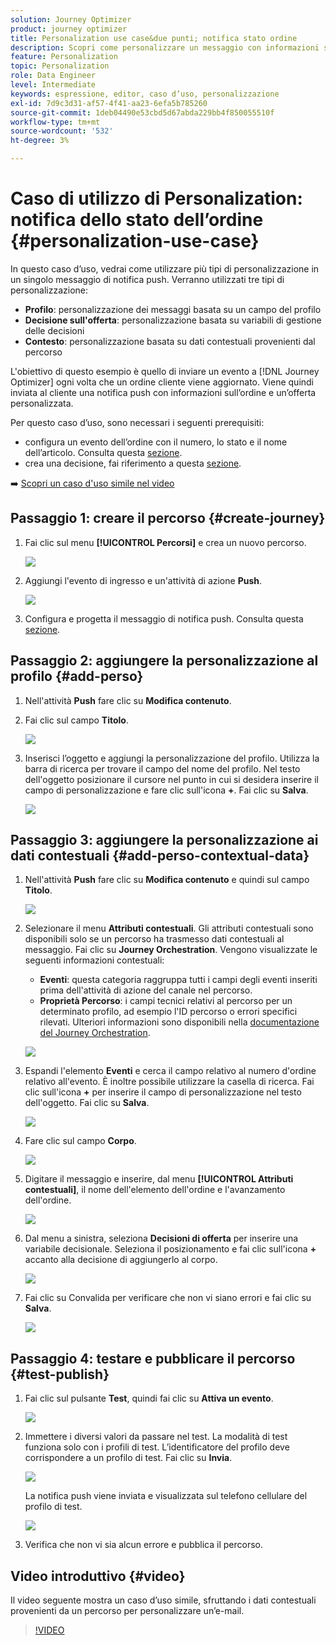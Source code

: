 ```yaml
---
solution: Journey Optimizer
product: journey optimizer
title: Personalization use case&due punti; notifica stato ordine
description: Scopri come personalizzare un messaggio con informazioni su profilo, decisione di offerta e contesto.
feature: Personalization
topic: Personalization
role: Data Engineer
level: Intermediate
keywords: espressione, editor, caso d’uso, personalizzazione
exl-id: 7d9c3d31-af57-4f41-aa23-6efa5b785260
source-git-commit: 1deb04490e53cbd5d67abda229bb4f850055510f
workflow-type: tm+mt
source-wordcount: '532'
ht-degree: 3%

---
```


# Caso di utilizzo di Personalization: notifica dello stato dell’ordine {#personalization-use-case}

In questo caso d’uso, vedrai come utilizzare più tipi di personalizzazione in un singolo messaggio di notifica push. Verranno utilizzati tre tipi di personalizzazione:

* **Profilo**: personalizzazione dei messaggi basata su un campo del profilo
* **Decisione sull&#39;offerta**: personalizzazione basata su variabili di gestione delle decisioni
* **Contesto**: personalizzazione basata su dati contestuali provenienti dal percorso

L&#39;obiettivo di questo esempio è quello di inviare un evento a [!DNL Journey Optimizer] ogni volta che un ordine cliente viene aggiornato. Viene quindi inviata al cliente una notifica push con informazioni sull’ordine e un’offerta personalizzata.

Per questo caso d’uso, sono necessari i seguenti prerequisiti:

* configura un evento dell’ordine con il numero, lo stato e il nome dell’articolo. Consulta questa [sezione](../event/about-events.md).
* crea una decisione, fai riferimento a questa [sezione](../offers/offer-activities/create-offer-activities.md).

➡️ [Scopri un caso d&#39;uso simile nel video](#video)

## Passaggio 1: creare il percorso {#create-journey}

1. Fai clic sul menu **[!UICONTROL Percorsi]** e crea un nuovo percorso.

   ![](assets/perso-uc4.png)

1. Aggiungi l&#39;evento di ingresso e un&#39;attività di azione **Push**.

   ![](assets/perso-uc5.png)

1. Configura e progetta il messaggio di notifica push. Consulta questa [sezione](../push/create-push.md).

## Passaggio 2: aggiungere la personalizzazione al profilo {#add-perso}

1. Nell&#39;attività **Push** fare clic su **Modifica contenuto**.

1. Fai clic sul campo **Titolo**.

   ![](assets/perso-uc2.png)

1. Inserisci l’oggetto e aggiungi la personalizzazione del profilo. Utilizza la barra di ricerca per trovare il campo del nome del profilo. Nel testo dell&#39;oggetto posizionare il cursore nel punto in cui si desidera inserire il campo di personalizzazione e fare clic sull&#39;icona **+**. Fai clic su **Salva**.

   ![](assets/perso-uc3.png)

## Passaggio 3: aggiungere la personalizzazione ai dati contestuali {#add-perso-contextual-data}

1. Nell&#39;attività **Push** fare clic su **Modifica contenuto** e quindi sul campo **Titolo**.

   ![](assets/perso-uc9.png)

1. Selezionare il menu **Attributi contestuali**. Gli attributi contestuali sono disponibili solo se un percorso ha trasmesso dati contestuali al messaggio. Fai clic su **Journey Orchestration**. Vengono visualizzate le seguenti informazioni contestuali:

   * **Eventi**: questa categoria raggruppa tutti i campi degli eventi inseriti prima dell&#39;attività di azione del canale nel percorso.
   * **Proprietà Percorso**: i campi tecnici relativi al percorso per un determinato profilo, ad esempio l&#39;ID percorso o errori specifici rilevati. Ulteriori informazioni sono disponibili nella [documentazione del Journey Orchestration](../building-journeys/expression/journey-properties.md).

   ![](assets/perso-uc10.png)

1. Espandi l&#39;elemento **Eventi** e cerca il campo relativo al numero d&#39;ordine relativo all&#39;evento. È inoltre possibile utilizzare la casella di ricerca. Fai clic sull&#39;icona **+** per inserire il campo di personalizzazione nel testo dell&#39;oggetto. Fai clic su **Salva**.

   ![](assets/perso-uc11.png)

1. Fare clic sul campo **Corpo**.

   ![](assets/perso-uc12.png)

1. Digitare il messaggio e inserire, dal menu **[!UICONTROL Attributi contestuali]**, il nome dell&#39;elemento dell&#39;ordine e l&#39;avanzamento dell&#39;ordine.

   ![](assets/perso-uc13.png)

1. Dal menu a sinistra, seleziona **Decisioni di offerta** per inserire una variabile decisionale. Seleziona il posizionamento e fai clic sull&#39;icona **+** accanto alla decisione di aggiungerlo al corpo.

   ![](assets/perso-uc14.png)

1. Fai clic su Convalida per verificare che non vi siano errori e fai clic su **Salva**.

   ![](assets/perso-uc15.png)

## Passaggio 4: testare e pubblicare il percorso {#test-publish}

1. Fai clic sul pulsante **Test**, quindi fai clic su **Attiva un evento**.

   ![](assets/perso-uc17.png)

1. Immettere i diversi valori da passare nel test. La modalità di test funziona solo con i profili di test. L’identificatore del profilo deve corrispondere a un profilo di test. Fai clic su **Invia**.

   ![](assets/perso-uc18.png)

   La notifica push viene inviata e visualizzata sul telefono cellulare del profilo di test.

   ![](assets/perso-uc19.png)

1. Verifica che non vi sia alcun errore e pubblica il percorso.

## Video introduttivo {#video}

Il video seguente mostra un caso d’uso simile, sfruttando i dati contestuali provenienti da un percorso per personalizzare un’e-mail.

>[!VIDEO](https://video.tv.adobe.com/v/3428529?quality=12&captions=ita)
